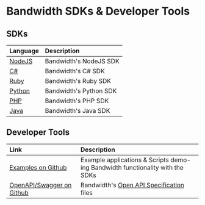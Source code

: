 # Bandwidth SDKs & Developer Tools

## SDKs

| Language              | Description            |
|:----------------------|:-----------------------|
| [NodeJS](./node.md)   | Bandwidth's NodeJS SDK |
| [C#](./csharp.md)     | Bandwidth's C# SDK     |
| [Ruby](./ruby.md)     | Bandwidth's Ruby SDK   |
| [Python](./python.md) | Bandwidth's Python SDK |
| [PHP](./php.md)       | Bandwidth's PHP SDK    |
| [Java](./java.md)     | Bandwidth's Java SDK   |

## Developer Tools

| Link                                                                                        | Description                                                                                        |
|:--------------------------------------------------------------------------------------------|:---------------------------------------------------------------------------------------------------|
| [Examples on Github](https://github.com/Bandwidth/examples)                                 | Example applications & Scripts demo-ing Bandwidth functionality with the SDKs                      |
| [OpenAPI/Swagger on Github](https://github.com/Bandwidth/examples/tree/master/public-specs) | Bandwidth's [Open API Specification](https://swagger.io/solutions/getting-started-with-oas/) files |